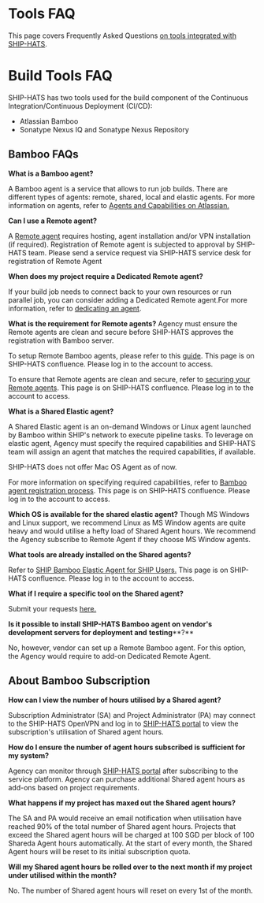 # Tools FAQ

This page covers Frequently Asked Questions [on tools integrated with SHIP-HATS](https://docs.developer.tech.gov.sg/docs/ship-hats-documentation/#/architecture-diagram).

# **Build**  **Tools FAQ**

SHIP-HATS has two tools used for the build component of the Continuous Integration/Continuous Deployment (CI/CD):

- Atlassian Bamboo
- Sonatype Nexus IQ and Sonatype Nexus Repository

## Bamboo FAQs

**What is a Bamboo agent?**

A Bamboo agent is a service that allows to run job builds. There are different types of agents: remote, shared, local and elastic agents. For more information on agents, refer to [Agents and Capabilities on Atlassian.](https://confluence.atlassian.com/bamboo/agents-and-capabilities-289277114.html)

**Can I use a Remote agent?**

A <a href="https://confluence.atlassian.com/confeval/development-tools-evaluator-resources/bamboo/bamboo-remote-agents-and-local-agents">Remote agent</a> requires hosting, agent installation and/or VPN installation (if required). Registration of Remote agent is subjected to approval by SHIP-HATS team. Please send a service request via SHIP-HATS service desk for registration of Remote Agent

**When does my project require a Dedicated Remote agent?**

If your build job needs to connect back to your own resources or run parallel job, you can consider adding a Dedicated Remote agent.For more information, refer to [dedicating an agent](https://confluence.atlassian.com/bamboo/dedicating-an-agent-629015108.html).

**What is the requirement for Remote agents?**
Agency must ensure the Remote agents are clean and secure before SHIP-HATS approves the registration with Bamboo server.

To setup Remote Bamboo agents, please refer to this [guide](https://confluence.ship.gov.sg/display/SHIP/Installing+Remote+Agent). This page is on SHIP-HATS confluence. Please log in to the account to access.

To ensure that Remote agents are clean and secure, refer to [securing your Remote agents](https://confluence.atlassian.com/bamboo/securing-your-remote-agents-289277197.html). This page is on SHIP-HATS confluence. Please log in to the account to access.

**What is a Shared Elastic agent?**

A Shared Elastic agent is an on-demand Windows or Linux agent launched by Bamboo within SHIP&#39;s network to execute pipeline tasks. To leverage on elastic agent, Agency must specify the required capabilities and SHIP-HATS team will assign an agent that matches the required capabilities, if available.

SHIP-HATS does not offer Mac OS Agent as of now.

For more information on specifying required capabilities, refer to [Bamboo agent registration process](https://confluence.ship.gov.sg/display/SHIP/Bamboo+Agent+Registration+Process). This page is on SHIP-HATS confluence. Please log in to the account to access.

**Which OS is available for the shared elastic agent?**
Though MS Windows and Linux support, we recommend Linux as MS Window agents are quite heavy and would utilise a hefty load of Shared Agent hours. We recommend the Agency subscribe to Remote Agent if they choose MS Window agents.

**What tools are already installed on the Shared agents?**

Refer to [SHIP Bamboo Elastic Agent for SHIP Users.](https://confluence.ship.gov.sg/display/SHIP/SHIP+Bamboo+Elastic+Agent+for+SHIP+Users) This page is on SHIP-HATS confluence. Please log in to the account to access.

**What if I require a specific tool on the Shared agent?**

Submit your requests <a href="https://go.gov.sg/she"> here.</a>

**Is it possible to install SHIP-HATS Bamboo agent on vendor&#39;s development servers for deployment and**  **testing****?**

No, however, vendor can set up a Remote Bamboo agent. For this option, the Agency would require to add-on Dedicated Remote Agent.

## About Bamboo Subscription

**How can I view the number of hours utilised by a Shared agent?**

Subscription Administrator (SA) and Project Administrator (PA) may connect to the SHIP-HATS OpenVPN and log in to [SHIP-HATS portal](http://www.ship.gov.sg/) to view the subscription&#39;s utilisation of Shared agent hours.

**How do I ensure the number of agent hours subscribed is sufficient for my system?**

Agency can monitor through [SHIP-HATS portal](http://www.ship.gov.sg/) after subscribing to the service platform. Agency can purchase additional Shared agent hours as add-ons based on project requirements.

**What happens if my project has maxed out the Shared agent hours?**

The SA and PA would receive an email notification when utilisation have reached 90% of the total number of Shared agent hours. Projects that exceed the Shared agent hours will be charged at 100 SGD per block of 100 Shareda Agent hours automatically. At the start of every month, the Shared Agent hours will be reset to its initial subscription quota.

**Will my Shared agent hours be rolled over to the next month if my project under utilised within the month?**

No. The number of Shared agent hours will reset on every 1st of the month.

